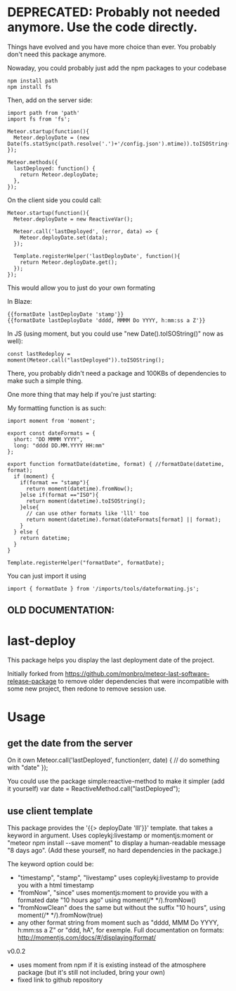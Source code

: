 DEPRECATED: Probably not needed anymore. Use the code directly.
====================================

Things have evolved and you have more choice than ever. You probably don't need this package anymore.

Nowaday, you could probably just add the npm packages to your codebase

    npm install path
    npm install fs

Then, add on the server side:

    import path from 'path'
    import fs from 'fs';

    Meteor.startup(function(){
      Meteor.deployDate = (new Date(fs.statSync(path.resolve('.')+'/config.json').mtime)).toISOString();
    });

    Meteor.methods({
      lastDeployed: function() {
        return Meteor.deployDate;
      },
    });

On the client side you could call:

    Meteor.startup(function(){
      Meteor.deployDate = new ReactiveVar();

      Meteor.call('lastDeployed', (error, data) => {
        Meteor.deployDate.set(data);
      });

      Template.registerHelper('lastDeployDate', function(){
        return Meteor.deployDate.get();
      });
    });

This would allow you to just do your own formating

In Blaze:

    {{formatDate lastDeployDate 'stamp'}}
    {{formatDate lastDeployDate 'dddd, MMMM Do YYYY, h:mm:ss a Z'}}



In JS (using moment, but you could use "new Date().toISOString()" now as well):

    const lastRedeploy = moment(Meteor.call("lastDeployed")).toISOString();


There, you probably didn't need a package and 100KBs of dependencies to make such a simple thing.


One more thing that may help if you're just starting:

My formatting function is as such:

    import moment from 'moment';

    export const dateFormats = {
      short: "DD MMMM YYYY",
      long: "dddd DD.MM.YYYY HH:mm"
    };

    export function formatDate(datetime, format) { //formatDate(datetime, format);
      if (moment) {
        if(format == "stamp"){
          return moment(datetime).fromNow();
        }else if(format =="ISO"){
          return moment(datetime).toISOString();
        }else{
          // can use other formats like 'lll' too
          return moment(datetime).format(dateFormats[format] || format);
        }
      } else {
        return datetime;
      }
    }

    Template.registerHelper("formatDate", formatDate);

You can just import it using

    import { formatDate } from '/imports/tools/dateformating.js';






OLD DOCUMENTATION:
------------------------------------

last-deploy
====================================

This package helps you display the last deployment date of the project.

Initially forked from https://github.com/monbro/meteor-last-software-release-package to remove older dependencies that were incompatible with some new project, then redone to remove session use.



# Usage
## get the date from the server
On it own
    Meteor.call('lastDeployed', function(err, date) {
      // do something with "date"
    });

You could use the package simple:reactive-method to make it simpler (add it yourself)
    var date = ReactiveMethod.call("lastDeployed");

## use client template
This package provides the '{{> deployDate 'lll'}}' template. that takes a keyword in argument. Uses copleykj:livestamp or momentjs:moment or "meteor npm install --save moment" to display a human-readable message "8 days ago". (Add these yourself, no hard dependencies in the package.)

The keyword option could be:
- "timestamp", "stamp", "livestamp" uses copleykj:livestamp to provide you with a html timestamp
- "fromNow", "since" uses momentjs:moment to provide you with a formated date "10 hours ago" using moment(/* */).fromNow()
- "fromNowClean" does the same but without the suffix "10 hours", using moment(/* */).fromNow(true)
- any other format string from moment such as "dddd, MMM Do YYYY, h:mm:ss a Z" or "ddd, hA", for exemple. Full documentation on formats: http://momentjs.com/docs/#/displaying/format/


v0.0.2
- uses moment from npm if it is existing instead of the atmosphere package (but it's still not included, bring your own)
- fixed link to github repository
